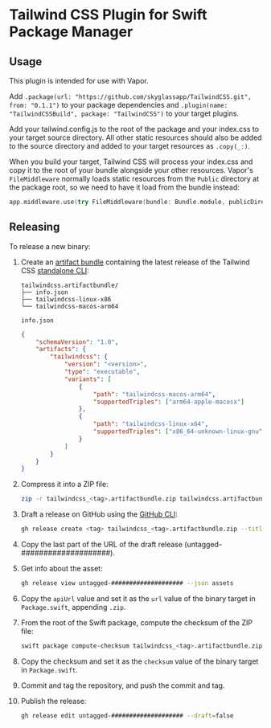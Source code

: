 # Tailwind CSS Plugin for Swift Package Manager

## Usage

This plugin is intended for use with Vapor.

Add `.package(url: "https://github.com/skyglassapp/TailwindCSS.git", from: "0.1.1")` to your package dependencies and `.plugin(name: "TailwindCSSBuild", package: "TailwindCSS")` to your target plugins.

Add your tailwind.config.js to the root of the package and your index.css to your target source directory. All other static resources should also be added to the source directory and added to your target resources as `.copy(_:)`.

When you build your target, Tailwind CSS will process your index.css and copy it to the root of your bundle alongside your other resources. Vapor's `FileMiddleware` normally loads static resources from the `Public` directory at the package root, so we need to have it load from the bundle instead:

```swift
app.middleware.use(try FileMiddleware(bundle: Bundle.module, publicDirectory: "/"))
```

## Releasing

To release a new binary:

1. Create an [artifact bundle](https://github.com/apple/swift-evolution/blob/main/proposals/0305-swiftpm-binary-target-improvements.md#artifact-bundle) containing the latest release of the Tailwind CSS [standalone CLI](https://tailwindcss.com/blog/standalone-cli):

    ```
    tailwindcss.artifactbundle/
    ├── info.json
    ├── tailwindcss-linux-x86
    └── tailwindcss-macos-arm64
    ```

    `info.json`

    ```json
    {
        "schemaVersion": "1.0",
        "artifacts": {
            "tailwindcss": {
                "version": "<version>",
                "type": "executable",
                "variants": [
                    {
                        "path": "tailwindcss-macos-arm64",
                        "supportedTriples": ["arm64-apple-macosx"]
                    },
                    {
                        "path": "tailwindcss-linux-x64",
                        "supportedTriples": ["x86_64-unknown-linux-gnu"]
                    }
                ]
            }
        }
    }
    ```

2. Compress it into a ZIP file:

    ```bash
    zip -r tailwindcss_<tag>.artifactbundle.zip tailwindcss.artifactbundle
    ```

3. Draft a release on GitHub using the [GitHub CLI](https://cli.github.com):

    ```bash
    gh release create <tag> tailwindcss_<tag>.artifactbundle.zip --title <tag> --generate-notes --draft
    ```

4. Copy the last part of the URL of the draft release (untagged-####################).

5. Get info about the asset:

    ```bash
    gh release view untagged-#################### --json assets
    ```

6. Copy the `apiUrl` value and set it as the `url` value of the binary target in `Package.swift`, appending `.zip`.

7. From the root of the Swift package, compute the checksum of the ZIP file:

   ```bash
   swift package compute-checksum tailwindcss_<tag>.artifactbundle.zip
   ```
   
8. Copy the checksum and set it as the `checksum` value of the binary target in `Package.swift`.

9. Commit and tag the repository, and push the commit and tag.

10. Publish the release:

    ```bash
    gh release edit untagged-#################### --draft=false
    ```
